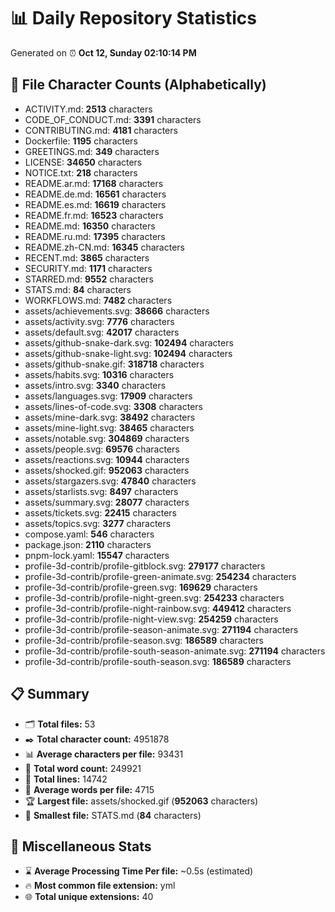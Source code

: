 # 📊 Daily Repository Statistics
Generated on ⏰ **Oct 12, Sunday 02:10:14 PM**

## 📂 File Character Counts (Alphabetically)
- ACTIVITY.md: **2513** characters
- CODE_OF_CONDUCT.md: **3391** characters
- CONTRIBUTING.md: **4181** characters
- Dockerfile: **1195** characters
- GREETINGS.md: **349** characters
- LICENSE: **34650** characters
- NOTICE.txt: **218** characters
- README.ar.md: **17168** characters
- README.de.md: **16561** characters
- README.es.md: **16619** characters
- README.fr.md: **16523** characters
- README.md: **16350** characters
- README.ru.md: **17395** characters
- README.zh-CN.md: **16345** characters
- RECENT.md: **3865** characters
- SECURITY.md: **1171** characters
- STARRED.md: **9552** characters
- STATS.md: **84** characters
- WORKFLOWS.md: **7482** characters
- assets/achievements.svg: **38666** characters
- assets/activity.svg: **7776** characters
- assets/default.svg: **42017** characters
- assets/github-snake-dark.svg: **102494** characters
- assets/github-snake-light.svg: **102494** characters
- assets/github-snake.gif: **318718** characters
- assets/habits.svg: **10316** characters
- assets/intro.svg: **3340** characters
- assets/languages.svg: **17909** characters
- assets/lines-of-code.svg: **3308** characters
- assets/mine-dark.svg: **38492** characters
- assets/mine-light.svg: **38465** characters
- assets/notable.svg: **304869** characters
- assets/people.svg: **69576** characters
- assets/reactions.svg: **10944** characters
- assets/shocked.gif: **952063** characters
- assets/stargazers.svg: **47840** characters
- assets/starlists.svg: **8497** characters
- assets/summary.svg: **28077** characters
- assets/tickets.svg: **22415** characters
- assets/topics.svg: **3277** characters
- compose.yaml: **546** characters
- package.json: **2110** characters
- pnpm-lock.yaml: **15547** characters
- profile-3d-contrib/profile-gitblock.svg: **279177** characters
- profile-3d-contrib/profile-green-animate.svg: **254234** characters
- profile-3d-contrib/profile-green.svg: **169629** characters
- profile-3d-contrib/profile-night-green.svg: **254233** characters
- profile-3d-contrib/profile-night-rainbow.svg: **449412** characters
- profile-3d-contrib/profile-night-view.svg: **254259** characters
- profile-3d-contrib/profile-season-animate.svg: **271194** characters
- profile-3d-contrib/profile-season.svg: **186589** characters
- profile-3d-contrib/profile-south-season-animate.svg: **271194** characters
- profile-3d-contrib/profile-south-season.svg: **186589** characters

## 📋 Summary
- 🗂️ **Total files:** 53
- ✒️ **Total character count:** 4951878
- 📊 **Average characters per file:** 93431
- 📝 **Total word count:** 249921
- 🧾 **Total lines:** 14742
- 📐 **Average words per file:** 4715
- 🏆 **Largest file:** assets/shocked.gif (**952063** characters)
- 🥉 **Smallest file:** STATS.md (**84** characters)

## 🌟 Miscellaneous Stats
- ⌛ **Average Processing Time Per file:** ~0.5s (estimated)
- 🔥 **Most common file extension:** yml
- 🌐 **Total unique extensions:** 40
